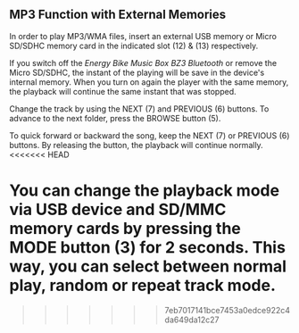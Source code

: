 ## MP3 Function with External Memories

In order to play MP3/WMA files, insert an external USB memory or Micro SD/SDHC memory card in the indicated slot (12) & (13) respectively.

If you switch off the *Energy Bike Music Box BZ3 Bluetooth* or remove the Micro SD/SDHC, the instant of the playing will be save in the device's internal memory.  When you turn on again the player with the same memory, the playback will continue the same instant that was stopped.

Change the track by using the NEXT (7) and PREVIOUS (6) buttons. To advance to the next folder, press the BROWSE button (5).

To quick forward or backward the song, keep the NEXT (7) or PREVIOUS (6) buttons. By releasing the button, the playback will continue normally.
<<<<<<< HEAD

You can change the playback mode via USB device and SD/MMC memory cards by pressing the MODE button (3) for 2 seconds. This way, you can select between normal play, random or repeat track mode.
=======
>>>>>>> 7eb7017141bce7453a0edce922c4da649da12c27
